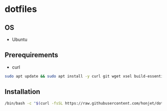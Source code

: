 # dotfiles

## OS
* Ubuntu

## Prerequirements
* curl

```sh
sudo apt update && sudo apt install -y curl git wget xsel build-essential libssl-dev zlib1g-dev libbz2-dev libreadline-dev libsqlite3-dev libncursesw5-dev libxml2-dev libxmlsec1-dev libffi-dev liblzma-dev
```

## Installation
```sh
/bin/bash -c "$(curl -fsSL https://raw.githubusercontent.com/honjet/dotfiles/master/setup.sh)"
```
